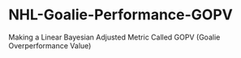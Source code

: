 # NHL-Goalie-Performance-GOPV
Making a Linear Bayesian Adjusted Metric Called GOPV (Goalie Overperformance Value)
